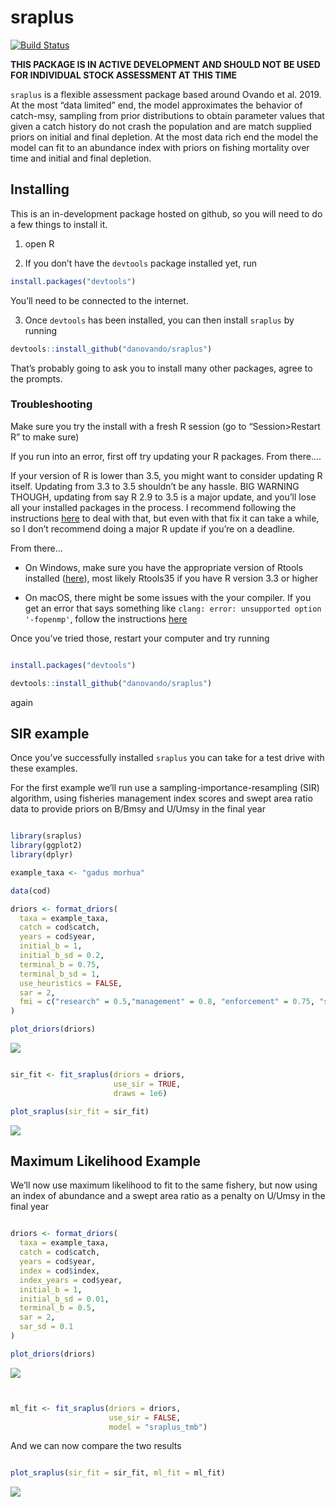 
# sraplus

[![Build
Status](https://travis-ci.org/DanOvando/sraplus.svg?branch=master)](https://travis-ci.org/DanOvando/sraplus)
<!-- README.md is generated from README.Rmd. Please edit that file -->

**THIS PACKAGE IS IN ACTIVE DEVELOPMENT AND SHOULD NOT BE USED FOR
INDIVIDUAL STOCK ASSESSMENT AT THIS TIME**

`sraplus` is a flexible assessment package based around Ovando et
al. 2019. At the most “data limited” end, the model approximates the
behavior of catch-msy, sampling from prior distributions to obtain
parameter values that given a catch history do not crash the population
and are match supplied priors on initial and final depletion. At the
most data rich end the model the model can fit to an abundance index
with priors on fishing mortality over time and initial and final
depletion.

## Installing

This is an in-development package hosted on github, so you will need to
do a few things to install it.

1.  open R

2.  If you don’t have the `devtools` package installed yet, run

<!-- end list -->

``` r
install.packages("devtools")
```

You’ll need to be connected to the internet.

3.  Once `devtools` has been installed, you can then install `sraplus`
    by running

<!-- end list -->

``` r
devtools::install_github("danovando/sraplus")
```

That’s probably going to ask you to install many other packages, agree
to the prompts.

### Troubleshooting

Make sure you try the install with a fresh R session (go to
“Session\>Restart R” to make sure)

If you run into an error, first off try updating your R packages. From
there….

If your version of R is lower than 3.5, you might want to consider
updating R itself. Updating from 3.3 to 3.5 shouldn’t be any hassle. BIG
WARNING THOUGH, updating from say R 2.9 to 3.5 is a major update, and
you’ll lose all your installed packages in the process. I recommend
following the instructions
[here](https://www.datascienceriot.com/r/upgrade-R-packages/) to deal
with that, but even with that fix it can take a while, so I don’t
recommend doing a major R update if you’re on a deadline.

From there…

  - On Windows, make sure you have the appropriate version of Rtools
    installed ([here](https://cran.r-project.org/bin/windows/Rtools/)),
    most likely Rtools35 if you have R version 3.3 or higher

  - On macOS, there might be some issues with the your compiler. If you
    get an error that says something like `clang: error: unsupported
    option '-fopenmp'`, follow the instructions
    [here](https://thecoatlessprofessor.com/programming/r-compiler-tools-for-rcpp-on-macos/)

Once you’ve tried those, restart your computer and try running

``` r

install.packages("devtools")

devtools::install_github("danovando/sraplus")
```

again

## SIR example

Once you’ve successfully installed `sraplus` you can take for a test
drive with these examples.

For the first example we’ll run use a sampling-importance-resampling
(SIR) algorithm, using fisheries management index scores and swept area
ratio data to provide priors on B/Bmsy and U/Umsy in the final year

``` r

library(sraplus)
library(ggplot2)
library(dplyr)

example_taxa <- "gadus morhua"

data(cod)

driors <- format_driors(
  taxa = example_taxa,
  catch = cod$catch,
  years = cod$year,
  initial_b = 1,
  initial_b_sd = 0.2,
  terminal_b = 0.75,
  terminal_b_sd = 1,
  use_heuristics = FALSE,
  sar = 2,
  fmi = c("research" = 0.5,"management" = 0.8, "enforcement" = 0.75, "socioeconomics" = .67),
)

plot_driors(driors)
```

![](README_files/figure-gfm/unnamed-chunk-5-1.svg)<!-- -->

``` r

sir_fit <- fit_sraplus(driors = driors,
                       use_sir = TRUE,
                       draws = 1e6)

plot_sraplus(sir_fit = sir_fit)
```

![](README_files/figure-gfm/unnamed-chunk-5-2.svg)<!-- -->

## Maximum Likelihood Example

We’ll now use maximum likelihood to fit to the same fishery, but now
using an index of abundance and a swept area ratio as a penalty on
U/Umsy in the final year

``` r

driors <- format_driors(
  taxa = example_taxa,
  catch = cod$catch,
  years = cod$year,
  index = cod$index,
  index_years = cod$year,
  initial_b = 1,
  initial_b_sd = 0.01,
  terminal_b = 0.5,
  sar = 2,
  sar_sd = 0.1
)

plot_driors(driors)
```

![](README_files/figure-gfm/unnamed-chunk-6-1.svg)<!-- -->

``` r


ml_fit <- fit_sraplus(driors = driors,
                      use_sir = FALSE,
                      model = "sraplus_tmb")
```

And we can now compare the two results

``` r

plot_sraplus(sir_fit = sir_fit, ml_fit = ml_fit)
```

![](README_files/figure-gfm/unnamed-chunk-7-1.svg)<!-- -->
